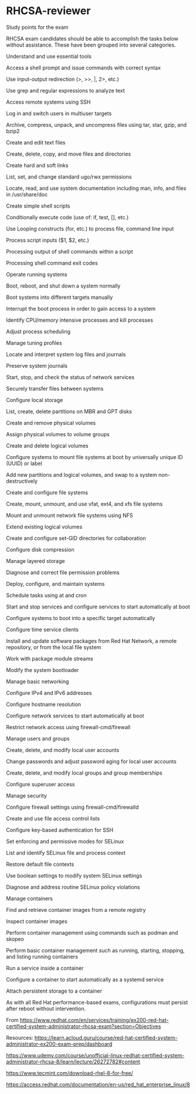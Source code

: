 # RHCSA-reviewer
Study points for the exam 

RHCSA exam candidates should be able to accomplish the tasks below without assistance. These have been grouped into several categories. 

Understand and use essential tools 

Access a shell prompt and issue commands with correct syntax 

Use input-output redirection (>, >>, |, 2>, etc.) 

Use grep and regular expressions to analyze text 

Access remote systems using SSH 

Log in and switch users in multiuser targets 

Archive, compress, unpack, and uncompress files using tar, star, gzip, and bzip2 

Create and edit text files 

Create, delete, copy, and move files and directories 

Create hard and soft links 

List, set, and change standard ugo/rwx permissions 

Locate, read, and use system documentation including man, info, and files in /usr/share/doc 

Create simple shell scripts 

Conditionally execute code (use of: if, test, [], etc.) 

Use Looping constructs (for, etc.) to process file, command line input 

Process script inputs ($1, $2, etc.) 

Processing output of shell commands within a script 

Processing shell command exit codes 

Operate running systems 

Boot, reboot, and shut down a system normally 

Boot systems into different targets manually 

Interrupt the boot process in order to gain access to a system 

Identify CPU/memory intensive processes and kill processes 

Adjust process scheduling 

Manage tuning profiles 

Locate and interpret system log files and journals 

Preserve system journals 

Start, stop, and check the status of network services 

Securely transfer files between systems 

Configure local storage 

List, create, delete partitions on MBR and GPT disks 

Create and remove physical volumes 

Assign physical volumes to volume groups 

Create and delete logical volumes 

Configure systems to mount file systems at boot by universally unique ID (UUID) or label 

Add new partitions and logical volumes, and swap to a system non-destructively 

Create and configure file systems 

Create, mount, unmount, and use vfat, ext4, and xfs file systems 

Mount and unmount network file systems using NFS 

Extend existing logical volumes 

Create and configure set-GID directories for collaboration 

Configure disk compression 

Manage layered storage 

Diagnose and correct file permission problems 

Deploy, configure, and maintain systems 

Schedule tasks using at and cron 

Start and stop services and configure services to start automatically at boot 

Configure systems to boot into a specific target automatically 

Configure time service clients 

Install and update software packages from Red Hat Network, a remote repository, or from the local file system 

Work with package module streams 

Modify the system bootloader 

Manage basic networking 

Configure IPv4 and IPv6 addresses 

Configure hostname resolution 

Configure network services to start automatically at boot 

Restrict network access using firewall-cmd/firewall 

Manage users and groups 

Create, delete, and modify local user accounts 

Change passwords and adjust password aging for local user accounts 

Create, delete, and modify local groups and group memberships 

Configure superuser access 

Manage security 

Configure firewall settings using firewall-cmd/firewalld 

Create and use file access control lists 

Configure key-based authentication for SSH 

Set enforcing and permissive modes for SELinux 

List and identify SELinux file and process context 

Restore default file contexts 

Use boolean settings to modify system SELinux settings 

Diagnose and address routine SELinux policy violations 

Manage containers 

Find and retrieve container images from a remote registry 

Inspect container images 

Perform container management using commands such as podman and skopeo 

Perform basic container management such as running, starting, stopping, and listing running containers 

Run a service inside a container 

Configure a container to start automatically as a systemd service 

Attach persistent storage to a container 

As with all Red Hat performance-based exams, configurations must persist after reboot without intervention. 

 

From <https://www.redhat.com/en/services/training/ex200-red-hat-certified-system-administrator-rhcsa-exam?section=Objectives>  



Resources: https://learn.acloud.guru/course/red-hat-certified-system-administrator-ex200-exam-prep/dashboard 

 https://www.udemy.com/course/unofficial-linux-redhat-certified-system-administrator-rhcsa-8/learn/lecture/26272782#content 

 https://www.tecmint.com/download-rhel-8-for-free/ 

https://access.redhat.com/documentation/en-us/red_hat_enterprise_linux/8 
